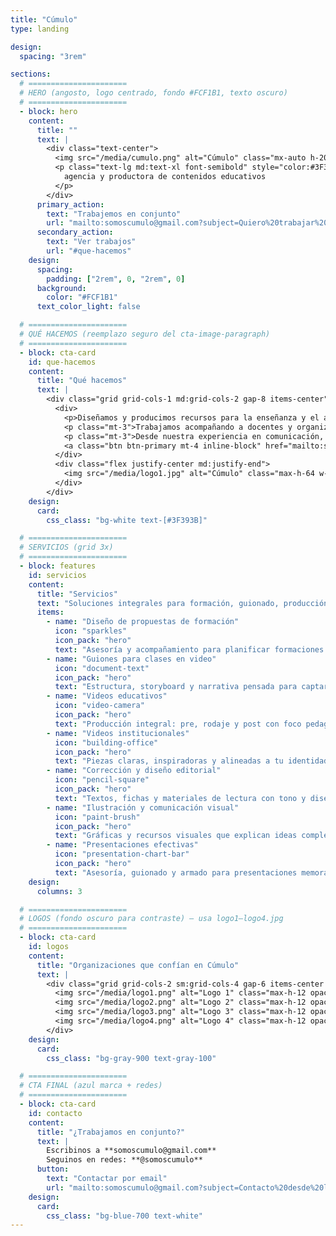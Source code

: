 ```yaml
---
title: "Cúmulo"
type: landing

design:
  spacing: "3rem"

sections:
  # ======================
  # HERO (angosto, logo centrado, fondo #FCF1B1, texto oscuro)
  # ======================
  - block: hero
    content:
      title: ""
      text: |
        <div class="text-center">
          <img src="/media/cumulo.png" alt="Cúmulo" class="mx-auto h-20 md:h-24 mb-3" loading="eager">
          <p class="text-lg md:text-xl font-semibold" style="color:#3F393B;">
            agencia y productora de contenidos educativos
          </p>
        </div>
      primary_action:
        text: "Trabajemos en conjunto"
        url: "mailto:somoscumulo@gmail.com?subject=Quiero%20trabajar%20con%20C%C3%BAmulo"
      secondary_action:
        text: "Ver trabajos"
        url: "#que-hacemos"
    design:
      spacing:
        padding: ["2rem", 0, "2rem", 0]
      background:
        color: "#FCF1B1"
      text_color_light: false

  # ======================
  # QUÉ HACEMOS (reemplazo seguro del cta-image-paragraph)
  # ======================
  - block: cta-card
    id: que-hacemos
    content:
      title: "Qué hacemos"
      text: |
        <div class="grid grid-cols-1 md:grid-cols-2 gap-8 items-center">
          <div>
            <p>Diseñamos y producimos recursos para la enseñanza y el aprendizaje en diversos formatos y plataformas.</p>
            <p class="mt-3">Trabajamos acompañando a docentes y organizaciones para fortalecer sus propuestas de formación, seleccionar los formatos más adecuados para cada contenido, estructurar guiones para clases y crear materiales visuales, audiovisuales y escritos que enriquezcan sus iniciativas y las acerquen a sus estudiantes.</p>
            <p class="mt-3">Desde nuestra experiencia en comunicación, cine, artes visuales y diseño gráfico, ofrecemos un enfoque que integra diversas disciplinas para dar vida a proyectos educativos innovadores, creativos y accesibles.</p>
            <a class="btn btn-primary mt-4 inline-block" href="mailto:somoscumulo@gmail.com">Escribinos</a>
          </div>
          <div class="flex justify-center md:justify-end">
            <img src="/media/logo1.jpg" alt="Cúmulo" class="max-h-64 w-auto rounded-lg shadow-sm" loading="lazy">
          </div>
        </div>
    design:
      card:
        css_class: "bg-white text-[#3F393B]"

  # ======================
  # SERVICIOS (grid 3x)
  # ======================
  - block: features
    id: servicios
    content:
      title: "Servicios"
      text: "Soluciones integrales para formación, guionado, producción audiovisual y diseño."
      items:
        - name: "Diseño de propuestas de formación"
          icon: "sparkles"
          icon_pack: "hero"
          text: "Asesoría y acompañamiento para planificar formaciones efectivas y medibles."
        - name: "Guiones para clases en video"
          icon: "document-text"
          icon_pack: "hero"
          text: "Estructura, storyboard y narrativa pensada para captar y mantener la atención."
        - name: "Videos educativos"
          icon: "video-camera"
          icon_pack: "hero"
          text: "Producción integral: pre, rodaje y post con foco pedagógico."
        - name: "Videos institucionales"
          icon: "building-office"
          icon_pack: "hero"
          text: "Piezas claras, inspiradoras y alineadas a tu identidad."
        - name: "Corrección y diseño editorial"
          icon: "pencil-square"
          icon_pack: "hero"
          text: "Textos, fichas y materiales de lectura con tono y diseño consistentes."
        - name: "Ilustración y comunicación visual"
          icon: "paint-brush"
          icon_pack: "hero"
          text: "Gráficas y recursos visuales que explican ideas complejas."
        - name: "Presentaciones efectivas"
          icon: "presentation-chart-bar"
          icon_pack: "hero"
          text: "Asesoría, guionado y armado para presentaciones memorables."
    design:
      columns: 3

  # ======================
  # LOGOS (fondo oscuro para contraste) — usa logo1–logo4.jpg
  # ======================
  - block: cta-card
    id: logos
    content:
      title: "Organizaciones que confían en Cúmulo"
      text: |
        <div class="grid grid-cols-2 sm:grid-cols-4 gap-6 items-center justify-items-center">
          <img src="/media/logo1.png" alt="Logo 1" class="max-h-12 opacity-90" loading="lazy">
          <img src="/media/logo2.png" alt="Logo 2" class="max-h-12 opacity-90" loading="lazy">
          <img src="/media/logo3.png" alt="Logo 3" class="max-h-12 opacity-90" loading="lazy">
          <img src="/media/logo4.png" alt="Logo 4" class="max-h-12 opacity-90" loading="lazy">
        </div>
    design:
      card:
        css_class: "bg-gray-900 text-gray-100"

  # ======================
  # CTA FINAL (azul marca + redes)
  # ======================
  - block: cta-card
    id: contacto
    content:
      title: "¿Trabajamos en conjunto?"
      text: |
        Escribinos a **somoscumulo@gmail.com**  
        Seguinos en redes: **@somoscumulo**
      button:
        text: "Contactar por email"
        url: "mailto:somoscumulo@gmail.com?subject=Contacto%20desde%20la%20web"
    design:
      card:
        css_class: "bg-blue-700 text-white"
---
```

